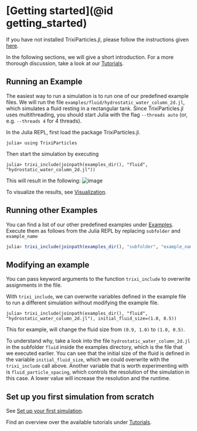 # [Getting started](@id getting_started)
If you have not installed TrixiParticles.jl, please follow the instructions given [here](install.md).

In the following sections, we will give a short introduction. For a more thorough discussion, take a look at our [Tutorials](tutorial.md).

## Running an Example
The easiest way to run a simulation is to run one of our predefined example files.
We will run the file `examples/fluid/hydrostatic_water_column_2d.jl`, which simulates a fluid resting in a rectangular tank.
Since TrixiParticles.jl uses multithreading, you should start Julia with the flag `--threads auto` (or, e.g. `--threads 4` for 4 threads).

In the Julia REPL, first load the package TrixiParticles.jl.
```jldoctest getting_started
julia> using TrixiParticles
```

Then start the simulation by executing
```jldoctest getting_started; filter = r".*"s
julia> trixi_include(joinpath(examples_dir(), "fluid", "hydrostatic_water_column_2d.jl"))
```

This will result in the following:
![image](https://github.com/svchb/TrixiParticles.jl/assets/10238714/f8d2c249-fd52-4958-bc8b-265bbadc49f2)

To visualize the results, see [Visualization](visualization.md).

## Running other Examples
You can find a list of our other predefined examples under [Examples](examples.md).
Execute them as follows from the Julia REPL by replacing `subfolder` and `example_name`
```julia
julia> trixi_include(joinpath(examples_dir(), "subfolder", "example_name.jl"))
```

## Modifying an example
You can pass keyword arguments to the function `trixi_include` to overwrite assignments in the file.

With `trixi_include`, we can overwrite variables defined in the example file to run a different simulation without modifying the example file.
```jldoctest getting_started; filter = r".*"s
julia> trixi_include(joinpath(examples_dir(), "fluid", "hydrostatic_water_column_2d.jl"), initial_fluid_size=(1.0, 0.5))
```
This for example, will change the fluid size from ``(0.9, 1.0)`` to ``(1.0, 0.5)``.

To understand why, take a look into the file `hydrostatic_water_column_2d.jl` in the subfolder `fluid` inside the examples directory, which is the file that we executed earlier.
You can see that the initial size of the fluid is defined in the variable `initial_fluid_size`, which we could overwrite with the `trixi_include` call above.
Another variable that is worth experimenting with is `fluid_particle_spacing`, which controls the resolution of the simulation in this case.
A lower value will increase the resolution and the runtime.

## Set up you first simulation from scratch
See [Set up your first simulation](tutorials/tut_setup.md).

Find an overview over the available tutorials under [Tutorials](tutorial.md).

